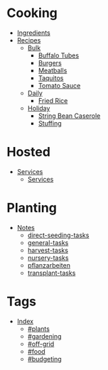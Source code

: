 #
# Cooking
- [Ingredients](ingredients.md)
- [Recipes]()
	- [Bulk]()
		- [Buffalo Tubes](buffalo_tubes.md)
		- [Burgers](burgers.md)
		- [Meatballs](meatballs.md)
		- [Taquitos](taquitos.md)
		- [Tomato Sauce](tomato_sauce.md)
	- [Daily]()
		- [Fried Rice](fried_rice.md)
	- [Holiday]()
		- [String Bean Caserole](string_bean_caserole.md)
		- [Stuffing](stuffing.md)
# Hosted
- [Services]()
	- [Services](services.md)
# Planting
- [Notes]()
	- [direct-seeding-tasks](direct-seeding-tasks.md)
	- [general-tasks](general-tasks.md)
	- [harvest-tasks](harvest-tasks.md)
	- [nursery-tasks](nursery-tasks.md)
	- [pflanzarbeiten](pflanzarbeiten.md)
	- [transplant-tasks](transplant-tasks.md)
# Tags
- [Index]()
	- [#plants](tag-plants.md)
	- [#gardening](tag-gardening.md)
	- [#off-grid](tag-off-grid.md)
	- [#food](tag-food.md)
	- [#budgeting](tag-budgeting.md)
